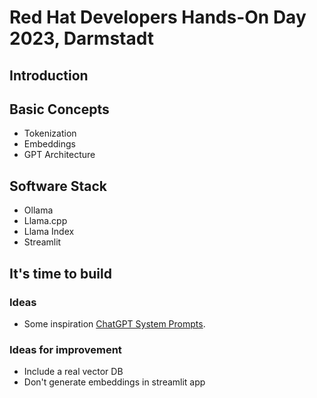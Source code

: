 # Red Hat Developers Hands-On Day 2023, Darmstadt

## Introduction

## Basic Concepts

- Tokenization
- Embeddings
- GPT Architecture

## Software Stack

- Ollama
- Llama.cpp
- Llama Index
- Streamlit


## It's time to build

### Ideas

- Some inspiration [ChatGPT System Prompts](https://github.com/mustvlad/ChatGPT-System-Prompts).

### Ideas for improvement

- Include a real vector DB
- Don't generate embeddings in streamlit app

